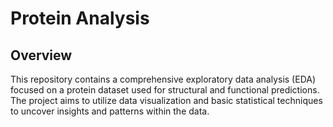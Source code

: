 # Protein Analysis
## Overview
This repository contains a comprehensive exploratory data analysis (EDA) focused on a protein dataset used for structural and functional predictions. The project aims to utilize data visualization and basic statistical techniques to uncover insights and patterns within the data.

